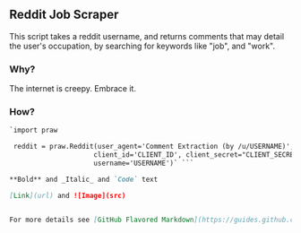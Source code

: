 ## Reddit Job Scraper

This script takes a reddit username, and returns comments that may detail the user's occupation, by searching for keywords like "job", and "work".

### Why?

The internet is creepy. Embrace it. 



### How?
```markdown
`import praw

 reddit = praw.Reddit(user_agent='Comment Extraction (by /u/USERNAME)',
                     client_id='CLIENT_ID', client_secret="CLIENT_SECRET",
                     username='USERNAME')` ```

**Bold** and _Italic_ and `Code` text

[Link](url) and ![Image](src)


For more details see [GitHub Flavored Markdown](https://guides.github.com/features/mastering-markdown/).

